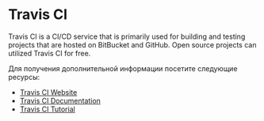 # Travis CI

Travis CI is a CI/CD service that is primarily used for building and testing projects that are hosted on BitBucket and GitHub. Open source projects can utilized Travis CI for free.

Для получения дополнительной информации посетите следующие ресурсы:

- [Travis CI Website](https://www.travis-ci.com/)
- [Travis CI Documentation](https://docs.travis-ci.com/)
- [Travis CI Tutorial](https://docs.travis-ci.com/user/tutorial/)
